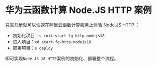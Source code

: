 # 华为云函数计算 Node.JS HTTP 案例

只需几步就可以快速在阿里云函数计算服务上体验 Node.JS HTTP ：

- 初始化项目：`s init start-fg-http-nodejs18`
- 进入项目：`cd start-fg-http-nodejs18`
- 部署项目：`s deploy`

即可实现`Node.JS 18 HTTP`案例的初始化、部署整个流程。
